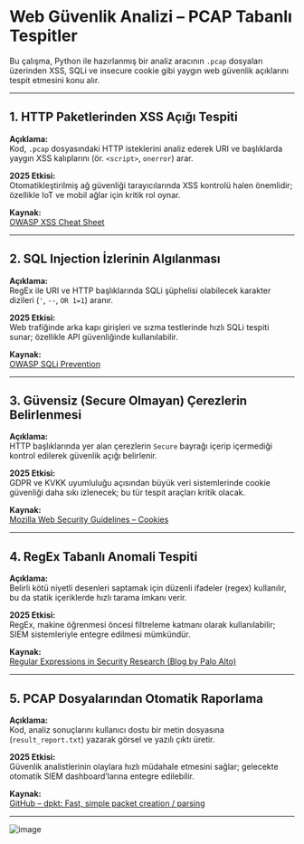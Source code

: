 # Web Güvenlik Analizi – PCAP Tabanlı Tespitler

Bu çalışma, Python ile hazırlanmış bir analiz aracının `.pcap` dosyaları üzerinden XSS, SQLi ve insecure cookie gibi yaygın web güvenlik açıklarını tespit etmesini konu alır.

---

## 1. HTTP Paketlerinden XSS Açığı Tespiti

**Açıklama:**  
Kod, `.pcap` dosyasındaki HTTP isteklerini analiz ederek URI ve başlıklarda yaygın XSS kalıplarını (ör. `<script>`, `onerror`) arar.

**2025 Etkisi:**  
Otomatikleştirilmiş ağ güvenliği tarayıcılarında XSS kontrolü halen önemlidir; özellikle IoT ve mobil ağlar için kritik rol oynar.

**Kaynak:**  
[OWASP XSS Cheat Sheet](https://cheatsheetseries.owasp.org/cheatsheets/XSS_Filter_Evasion_Cheat_Sheet.html)

---

## 2. SQL Injection İzlerinin Algılanması

**Açıklama:**  
RegEx ile URI ve HTTP başlıklarında SQLi şüphelisi olabilecek karakter dizileri (`'`, `--`, `OR 1=1`) aranır.

**2025 Etkisi:**  
Web trafiğinde arka kapı girişleri ve sızma testlerinde hızlı SQLi tespiti sunar; özellikle API güvenliğinde kullanılabilir.

**Kaynak:**  
[OWASP SQLi Prevention](https://owasp.org/www-community/attacks/SQL_Injection)

---

## 3. Güvensiz (Secure Olmayan) Çerezlerin Belirlenmesi

**Açıklama:**  
HTTP başlıklarında yer alan çerezlerin `Secure` bayrağı içerip içermediği kontrol edilerek güvenlik açığı belirlenir.

**2025 Etkisi:**  
GDPR ve KVKK uyumluluğu açısından büyük veri sistemlerinde cookie güvenliği daha sıkı izlenecek; bu tür tespit araçları kritik olacak.

**Kaynak:**  
[Mozilla Web Security Guidelines – Cookies](https://developer.mozilla.org/en-US/docs/Web/HTTP/Headers/Set-Cookie)

---

## 4. RegEx Tabanlı Anomali Tespiti

**Açıklama:**  
Belirli kötü niyetli desenleri saptamak için düzenli ifadeler (regex) kullanılır, bu da statik içeriklerde hızlı tarama imkanı verir.

**2025 Etkisi:**  
RegEx, makine öğrenmesi öncesi filtreleme katmanı olarak kullanılabilir; SIEM sistemleriyle entegre edilmesi mümkündür.

**Kaynak:**  
[Regular Expressions in Security Research (Blog by Palo Alto)](https://unit42.paloaltonetworks.com/tag/regex/)

---

## 5. PCAP Dosyalarından Otomatik Raporlama

**Açıklama:**  
Kod, analiz sonuçlarını kullanıcı dostu bir metin dosyasına (`result_report.txt`) yazarak görsel ve yazılı çıktı üretir.

**2025 Etkisi:**  
Güvenlik analistlerinin olaylara hızlı müdahale etmesini sağlar; gelecekte otomatik SIEM dashboard’larına entegre edilebilir.

**Kaynak:**  
[GitHub – dpkt: Fast, simple packet creation / parsing](https://github.com/kbandla/dpkt)

---
![image](https://github.com/user-attachments/assets/70d21c50-9348-4887-aaa2-e7d107796cac)
